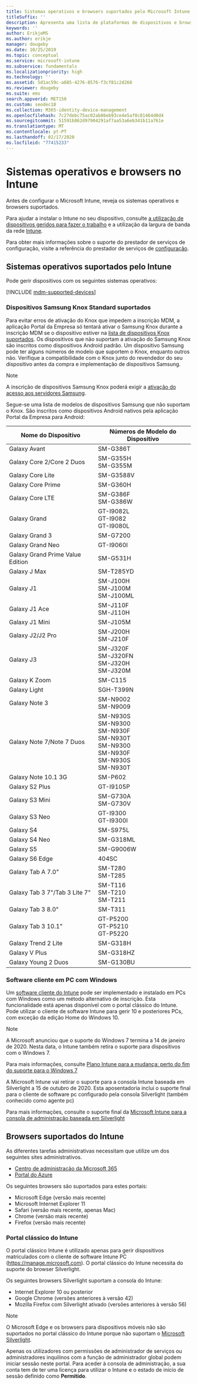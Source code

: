 ```yaml
---
title: Sistemas operativos e browsers suportados pelo Microsoft Intune
titleSuffix: ''
description: Apresenta uma lista de plataformas de dispositivos e browsers suportados para a gestão de dispositivos no Intune
keywords: ''
author: ErikjeMS
ms.author: erikje
manager: dougeby
ms.date: 10/25/2019
ms.topic: conceptual
ms.service: microsoft-intune
ms.subservice: fundamentals
ms.localizationpriority: high
ms.technology: ''
ms.assetid: 5d1ac59c-a885-4276-8576-f3cf81c2d268
ms.reviewer: dougeby
ms.suite: ems
search.appverid: MET150
ms.custom: seodec18
ms.collection: M365-identity-device-management
ms.openlocfilehash: 7c27debc75ac02ab86eb93ce4e5af8c81464d0d4
ms.sourcegitcommit: 51591b862d97904291af7aa53a6eb341b11a761e
ms.translationtype: MT
ms.contentlocale: pt-PT
ms.lasthandoff: 02/17/2020
ms.locfileid: "77415233"
---
```

# <a name="supported-operating-systems-and-browsers-in-intune"></a>Sistemas operativos e browsers no Intune

Antes de configurar o Microsoft Intune, reveja os sistemas operativos e browsers suportados.

Para ajudar a instalar o Intune no seu dispositivo, consulte [a utilização de dispositivos geridos para fazer o trabalho](https://docs.microsoft.com/intune-user-help/company-portal-frequently-asked-questions) e a utilização da largura de banda da rede [Intune](network-bandwidth-use.md).

Para obter mais informações sobre o suporte do prestador de serviços de configuração, visite a referência do prestador de serviços de [configuração](https://docs.microsoft.com/windows/client-management/mdm/configuration-service-provider-reference).

## <a name="intune-supported-operating-systems"></a>Sistemas operativos suportados pelo Intune

Pode gerir dispositivos com os seguintes sistemas operativos:

[!INCLUDE [mdm-supported-devices](../includes/mdm-supported-devices.md)]

### <a name="supported-samsung-knox-standard-devices"></a>Dispositivos Samsung Knox Standard suportados

Para evitar erros de ativação do Knox que impedem a inscrição MDM, a aplicação Portal da Empresa só tentará ativar o Samsung Knox durante a inscrição MDM se o dispositivo estiver na [lista de dispositivos Knox suportados](https://www.samsungknox.com/knox-supported-devices/knox-workspace). Os dispositivos que não suportam a ativação do Samsung Knox são inscritos como dispositivos Android padrão. Um dispositivo Samsung pode ter alguns números de modelo que suportem o Knox, enquanto outros não. Verifique a compatibilidade com o Knox junto do revendedor do seu dispositivo antes da compra e implementação de dispositivos Samsung.

> [!NOTE]
> A inscrição de dispositivos Samsung Knox poderá exigir a [ativação do acesso aos servidores Samsung](https://support.samsungknox.com/hc/articles/115013833108-Our-corporate-devices-are-behind-a-firewall-How-do-I-enable-Knox-Workspace-devices-to-contact-Samsung-servers).

Segue-se uma lista de modelos de dispositivos Samsung que não suportam o Knox. São inscritos como dispositivos Android nativos pela aplicação Portal da Empresa para Android:

| **Nome do Dispositivo** | **Números de Modelo do Dispositivo** |
| --- | --- |
| Galaxy Avant | SM-G386T |
| Galaxy Core 2/Core 2 Duos | SM-G355H<br>SM-G355M |
| Galaxy Core Lite | SM-G3588V |
| Galaxy Core Prime | SM-G360H |
| Galaxy Core LTE | SM-G386F<br>SM-G386W |
| Galaxy Grand | GT-I9082L<br>GT-I9082<br>GT-I9080L |
| Galaxy Grand 3 | SM-G7200 |
| Galaxy Grand Neo | GT-I9060I |
| Galaxy Grand Prime Value Edition | SM-G531H |
| Galaxy J Max | SM-T285YD |
| Galaxy J1 | SM-J100H<br>SM-J100M<br>SM-J100ML |
| Galaxy J1 Ace | SM-J110F<br>SM-J110H |
| Galaxy J1 Mini | SM-J105M |
| Galaxy J2/J2 Pro | SM-J200H<br>SM-J210F |
| Galaxy J3 | SM-J320F<br>SM-J320FN<br>SM-J320H<br>SM-J320M |
| Galaxy K Zoom | SM-C115 |
| Galaxy Light | SGH-T399N |
| Galaxy Note 3 | SM-N9002<br>SM-N9009 |
| Galaxy Note 7/Note 7 Duos | SM-N930S<br>SM-N9300<br>SM-N930F<br>SM-N930T<br>SM-N9300<br>SM-N930F<br>SM-N930S<br>SM-N930T |
| Galaxy Note 10.1 3G | SM-P602 |
| Galaxy S2 Plus | GT-I9105P |
| Galaxy S3 Mini | SM-G730A<br>SM-G730V |
| Galaxy S3 Neo | GT-I9300<br>GT-I9300I |
| Galaxy S4 | SM-S975L |
| Galaxy S4 Neo | SM-G318ML |
| Galaxy S5 | SM-G9006W |
| Galaxy S6 Edge | 404SC |
| Galaxy Tab A 7.0&quot; | SM-T280<br>SM-T285 |
| Galaxy Tab 3 7&quot;/Tab 3 Lite 7&quot; | SM-T116<br>SM-T210<br>SM-T211 |
| Galaxy Tab 3 8.0&quot; | SM-T311 |
| Galaxy Tab 3 10.1&quot; | GT-P5200<br>GT-P5210<br>GT-P5220 |
| Galaxy Trend 2 Lite | SM-G318H |
| Galaxy V Plus | SM-G318HZ |
| Galaxy Young 2 Duos | SM-G130BU |

### <a name="windows-pc-software-client"></a>Software cliente em PC com Windows

Um [software cliente do Intune](manage-windows-pcs-with-microsoft-intune.md) pode ser implementado e instalado em PCs com Windows como um método alternativo de inscrição. Esta funcionalidade está apenas disponível com o portal clássico do Intune. Pode utilizar o cliente de software Intune para gerir 10 e posteriores PCs, com exceção da edição Home do Windows 10.

> [!Note]
> A Microsoft anunciou que o suporte do Windows 7 termina a 14 de janeiro de 2020. Nesta data, o Intune também retira o suporte para dispositivos com o Windows 7.
>
> Para mais informações, consulte [Plano Intune para a mudança: perto do fim do suporte para o Windows 7](https://docs.microsoft.com/intune/fundamentals/whats-new#intune-plan-for-change-nearing-end-of-support-for-windows-7)
>
> A Microsoft Intune vai retirar o suporte para a consola Intune baseada em Silverlight a 15 de outubro de 2020. Esta aposentadoria inclui o suporte final para o cliente de software pc configurado pela consola Silverlight (também conhecido como agente pc)
>
> Para mais informações, consulte o suporte final da [Microsoft Intune para a consola de administração baseada em Silverlight](https://techcommunity.microsoft.com/t5/Intune-Customer-Success/Take-Action-Microsoft-Intune-ending-support-for-the-Silverlight/ba-p/916249)

<!--  ### Exchange ActiveSync management

You can manage [Exchange ActiveSync devices](../enrollment/device-enrollment.md#mobile-device-management-with-exchange-activesync-and-intune) from the Intune console. This option provides a limited set of management capabilities when compared to the other methods. See [Capabilities of built-in Mobile Device Management in Office 365](https://support.office.com/article/Capabilities-of-built-in-Mobile-Device-Management-for-Office-365-a1da44e5-7475-4992-be91-9ccec25905b0) for a list of supported devices.  -->

## <a name="intune-supported-web-browsers"></a>Browsers suportados do Intune

As diferentes tarefas administrativas necessitam que utilize um dos seguintes sites administrativos.

- [Centro de administração da Microsoft 365](https://go.microsoft.com/fwlink/p/?LinkId=698854)
- [Portal do Azure](https://portal.azure.com/)

Os seguintes browsers são suportados para estes portais:

- Microsoft Edge (versão mais recente)
- Microsoft Internet Explorer 11
- Safari (versão mais recente, apenas Mac)
- Chrome (versão mais recente)
- Firefox (versão mais recente)

### <a name="intune-classic-portal"></a>Portal clássico do Intune

O portal clássico Intune é utilizado apenas para gerir dispositivos matriculados com o cliente de software Intune PC (https://manage.microsoft.com). O portal clássico do Intune necessita do suporte do browser Silverlight.

Os seguintes browsers Silverlight suportam a consola do Intune:

- Internet Explorer 10 ou posterior
- Google Chrome (versões anteriores à versão 42)
- Mozilla Firefox com Silverlight ativado (versões anteriores à versão 56)

> [!Note]
> O Microsoft Edge e os browsers para dispositivos móveis não são suportados no portal clássico do Intune porque não suportam o [Microsoft Silverlight](https://msdn.microsoft.com/library/cc838158(v=vs.95).aspx).

Apenas os utilizadores com permissões de administrador de serviços ou administradores inquilinos com a função de administrador global podem iniciar sessão neste portal. Para aceder à consola de administração, a sua conta tem de ter uma licença para utilizar o Intune e o estado de início de sessão definido como **Permitido**.
